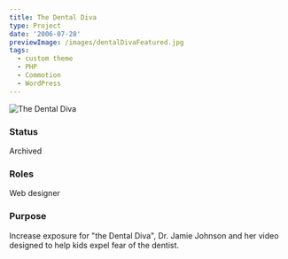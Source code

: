 ```yaml
---
title: The Dental Diva
type: Project
date: '2006-07-28'
previewImage: /images/dentalDivaFeatured.jpg
tags:
  - custom theme
  - PHP
  - Commotion
  - WordPress
---
```

![The Dental Diva](/images/dentalDivaTop.jpg)

### Status

Archived

### Roles

Web designer

### Purpose

Increase exposure for "the Dental Diva", Dr. Jamie Johnson and her video designed to help kids expel fear of the dentist.
